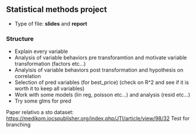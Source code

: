 ## Statistical methods project

 - Type of file: __slides__ and __report__

### Structure
 - Explain every variable
 - Analysis of variable behaviors pre transforamtion and motivate variable transformation (factors etc...)
 - Analyisis of variable behaviors post transformation and hypothesis on correlation
 - Selection of pred variables (for best_price) (check on R^2 and see if it is worth it to keep all variables)
 - Work with some models (lin reg, poisson etc...) and analysis (resid etc...)
 - Try some glms for pred


Paper relativo a sto dataset: https://medikom.iocspublisher.org/index.php/JTI/article/view/98/32
Test for branching
